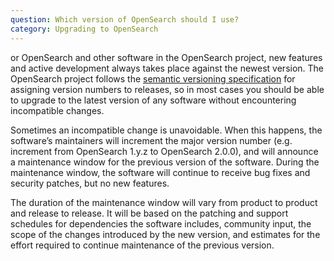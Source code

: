 ```yaml
---
question: Which version of OpenSearch should I use?
category: Upgrading to OpenSearch
---
```


or OpenSearch and other software in the OpenSearch project, new features and active development always takes place against the newest version. The OpenSearch project follows the [semantic versioning specification](https://opensearch.org/blog/technical-post/2021/08/what-is-semver/) for assigning version numbers to releases, so in most cases you should be able to upgrade to the latest version of any software without encountering incompatible changes.

Sometimes an incompatible change is unavoidable. When this happens, the software’s maintainers will increment the major version number (e.g. increment from OpenSearch 1.y.z to OpenSearch 2.0.0), and will announce a maintenance window for the previous version of the software. During the maintenance window, the software will continue to receive bug fixes and security patches, but no new features.

The duration of the maintenance window will vary from product to product and release to release. It will be based on the patching and support schedules for dependencies the software includes, community input, the scope of the changes introduced by the new version, and estimates for the effort required to continue maintenance of the previous version.